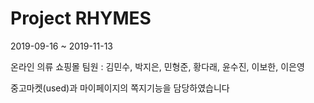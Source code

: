 ﻿# Project RHYMES

2019-09-16 ~ 2019-11-13

온라인 의류 쇼핑몰
팀원 : 김민수, 박지은, 민형준, 황다래, 윤수진, 이보한, 이은영

중고마켓(used)과 마이페이지의 쪽지기능을 담당하였습니다

